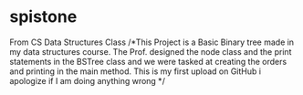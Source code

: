 # spistone
From CS Data Structures Class
/*This Project is a Basic Binary tree made in my data structures course. The Prof. designed the node class and the print statements in the BSTree class and we were tasked at creating the orders and printing in the main method. This is my first upload on GitHub i apologize if I am doing anything wrong */
